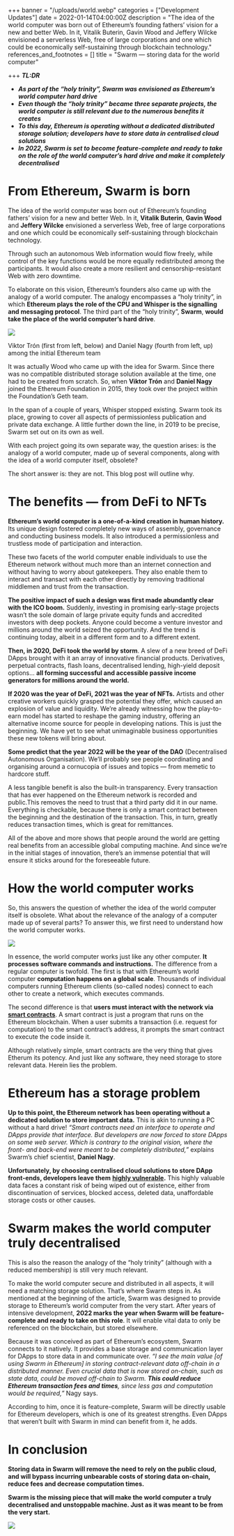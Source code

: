 +++
banner = "/uploads/world.webp"
categories = ["Development Updates"]
date = 2022-01-14T04:00:00Z
description = "The idea of the world computer was born out of Ethereum’s founding fathers’ vision for a new and better Web. In it, Vitalik Buterin, Gavin Wood and Jeffery Wilcke envisioned a serverless Web, free of large corporations and one which could be economically self-sustaining through blockchain technology."
references_and_footnotes = []
title = "Swarm — storing data for the world computer"

+++
**_TL:DR_**

* **_As part of the “holy trinity”, Swarm was envisioned as Ethereum’s world computer hard drive_**
* **_Even though the “holy trinity” became three separate projects, the world computer is still relevant due to the numerous benefits it creates_**
* **_To this day, Ethereum is operating without a dedicated distributed storage solution; developers have to store data in centralised cloud solutions_**
* **_In 2022, Swarm is set to become feature-complete and ready to take on the role of the world computer’s hard drive and make it completely decentralised_**

# From Ethereum, Swarm is born

The idea of the world computer was born out of Ethereum’s founding fathers’ vision for a new and better Web. In it, **Vitalik Buterin**, **Gavin Wood** and **Jeffery Wilcke** envisioned a serverless Web, free of large corporations and one which could be economically self-sustaining through blockchain technology.

Through such an autonomous Web information would flow freely, while control of the key functions would be more equally redistributed among the participants. It would also create a more resilient and censorship-resistant Web with zero downtime.

To elaborate on this vision, Ethereum’s founders also came up with the analogy of a world computer. The analogy encompasses a “holy trinity”, in which **Ethereum plays the role of the CPU and Whisper is the signalling and messaging protocol**. The third part of the “holy trinity”, **Swarm**, **would take the place of the world computer’s hard drive**.

![](/uploads/storing1.webp)

Viktor Trón (first from left, below) and Daniel Nagy (fourth from left, up) among the initial Ethereum team

It was actually Wood who came up with the idea for Swarm. Since there was no compatible distributed storage solution available at the time, one had to be created from scratch. So, when **Viktor Trón** and **Daniel Nagy** joined the Ethereum Foundation in 2015, they took over the project within the Foundation’s Geth team.

In the span of a couple of years, Whisper stopped existing. Swarm took its place, growing to cover all aspects of permissionless publication and private data exchange. A little further down the line, in 2019 to be precise, Swarm set out on its own as well.

With each project going its own separate way, the question arises: is the analogy of a world computer, made up of several components, along with the idea of a world computer itself, obsolete?

The short answer is: they are not. This blog post will outline why.

# The benefits — from DeFi to NFTs

**Ethereum’s world computer is a one-of-a-kind creation in human history.** Its unique design fostered completely new ways of assembly, governance and conducting business models. It also introduced a permissionless and trustless mode of participation and interaction.

These two facets of the world computer enable individuals to use the Ethereum network without much more than an internet connection and without having to worry about gatekeepers. They also enable them to interact and transact with each other directly by removing traditional middlemen and trust from the transaction.

**The positive impact of such a design was first made abundantly clear with the ICO boom.** Suddenly, investing in promising early-stage projects wasn’t the sole domain of large private equity funds and accredited investors with deep pockets. Anyone could become a venture investor and millions around the world seized the opportunity. And the trend is continuing today, albeit in a different form and to a different extent.

**Then, in 2020, DeFi took the world by storm**. A slew of a new breed of DeFi DApps brought with it an array of innovative financial products. Derivatives, perpetual contracts, flash loans, decentralised lending, high-yield deposit options… **all forming successful and accessible passive income generators for millions around the world.**

**If 2020 was the year of DeFi, 2021 was the year of NFTs.** Artists and other creative workers quickly grasped the potential they offer, which caused an explosion of value and liquidity. We’re already witnessing how the play-to-earn model has started to reshape the gaming industry, offering an alternative income source for people in developing nations. This is just the beginning. We have yet to see what unimaginable business opportunities these new tokens will bring about.

**Some predict that the year 2022 will be the year of the DAO** (Decentralised Autonomous Organisation). We’ll probably see people coordinating and organising around a cornucopia of issues and topics — from memetic to hardcore stuff.

A less tangible benefit is also the built-in transparency. Every transaction that has ever happened on the Ethereum network is recorded and public.This removes the need to trust that a third party did it in our name. Everything is checkable, because there is only a smart contract between the beginning and the destination of the transaction. This, in turn, greatly reduces transaction times, which is great for remittances.

All of the above and more shows that people around the world are getting real benefits from an accessible global computing machine. And since we’re in the initial stages of innovation, there’s an immense potential that will ensure it sticks around for the foreseeable future.

# How the world computer works

So, this answers the question of whether the idea of the world computer itself is obsolete. What about the relevance of the analogy of a computer made up of several parts? To answer this, we first need to understand how the world computer works.

![](/uploads/storing2.jpeg)

In essence, the world computer works just like any other computer. **It processes software commands and instructions.** The difference from a regular computer is twofold. The first is that with Ethereum’s world computer **computation happens on a global scale**. Thousands of individual computers running Ethereum clients (so-called nodes) connect to each other to create a network, which executes commands.

The second difference is that **users must interact with the network via** [**smart contracts**](https://ethereum.org/en/developers/docs/smart-contracts/). A smart contract is just a program that runs on the Ethereum blockchain. When a user submits a transaction (i.e. request for computation) to the smart contract’s address, it prompts the smart contract to execute the code inside it.

Although relatively simple, smart contracts are the very thing that gives Etherum its potency. And just like any software, they need storage to store relevant data. Herein lies the problem.

# Ethereum has a storage problem

**Up to this point, the Ethereum network has been operating without a dedicated solution to store important data.** This is akin to running a PC without a hard drive! _“Smart contracts need an interface to operate and DApps provide that interface. But developers are now forced to store DApps on some web server. Which is contrary to the original vision, where the front- and back-end were meant to be completely distributed,”_ explains Swarm’s chief scientist, **Daniel Nagy**.

**Unfortunately, by choosing centralised cloud solutions to store DApp front-ends, developers leave them** [**highly vulnerable**](https://www.vice.com/en/article/wxdnxy/amazons-server-outage-took-down-a-decentralized-crypto-exchange?utm_medium=social+&utm_source=VICE_Twitter)**.** This highly valuable data faces a constant risk of being wiped out of existence, either from discontinuation of services, blocked access, deleted data, unaffordable storage costs or other causes.

# Swarm makes the world computer truly decentralised

This is also the reason the analogy of the “holy trinity” (although with a reduced membership) is still very much relevant.

To make the world computer secure and distributed in all aspects, it will need a matching storage solution. That’s where Swarm steps in. As mentioned at the beginning of the article, Swarm was designed to provide storage to Ethereum’s world computer from the very start. After years of intensive development, **2022 marks the year when Swarm will be feature-complete and ready to take on this role**. It will enable vital data to only be referenced on the blockchain, but stored elsewhere.

Because it was conceived as part of Ethereum’s ecosystem, Swarm connects to it natively. It provides a base storage and communication layer for DApps to store data in and communicate over. _“I see the main value \[of using Swarm in Ethereum\] in storing contract-relevant data off-chain in a distributed manner. Even crucial data that is now stored on-chain, such as state data, could be moved off-chain to Swarm. **This could reduce Ethereum transaction fees and times**, since less gas and computation would be required,”_ Nagy says.

According to him, once it is feature-complete, Swarm will be directly usable for Ethereum developers, which is one of its greatest strengths. Even DApps that weren’t built with Swarm in mind can benefit from it, he adds.

# In conclusion

**Storing data in Swarm will remove the need to rely on the public cloud, and will bypass incurring unbearable costs of storing data on-chain, reduce fees and decrease computation times.**

**Swarm is the missing piece that will make the world computer a truly decentralised and unstoppable machine. Just as it was meant to be from the very start.**

![](/uploads/storing3.png)